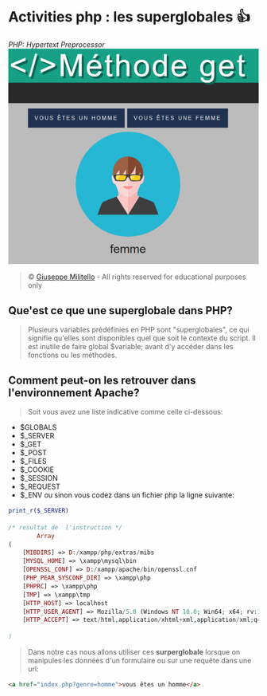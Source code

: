 # Activities php : les superglobales 👍
*PHP: Hypertext Preprocessor*
![cover](./asset/HkfXSEWWa.png)
> &copy;  [Giuseppe Militello](https://www.linkedin.com/in/giuseppe-militello-22406ab0/) - All rights reserved for educational purposes only

## Que'est ce que une superglobale dans PHP?
>Plusieurs variables prédéfinies en PHP sont "superglobales", ce qui signifie qu'elles sont disponibles quel que soit le contexte du script. Il est inutile de faire global $variable; avant d'y accéder dans les fonctions ou les méthodes. 

## Comment peut-on les retrouver dans l'environnement Apache?
> Soit vous avez une liste indicative comme celle ci-dessous:
* $GLOBALS
* $_SERVER
* $_GET
* $_POST
* $_FILES
* $_COOKIE
* $_SESSION
* $_REQUEST
* $_ENV
 ou sinon vous codez dans un fichier php la ligne suivante:
```php
print_r($_SERVER)

/* resultat de  l'instruction */
        Array
(
    [MIBDIRS] => D:/xampp/php/extras/mibs
    [MYSQL_HOME] => \xampp\mysql\bin
    [OPENSSL_CONF] => D:/xampp/apache/bin/openssl.cnf
    [PHP_PEAR_SYSCONF_DIR] => \xampp\php
    [PHPRC] => \xampp\php
    [TMP] => \xampp\tmp
    [HTTP_HOST] => localhost
    [HTTP_USER_AGENT] => Mozilla/5.0 (Windows NT 10.0; Win64; x64; rv:109.0) Gecko/20100101 Firefox/118.0
    [HTTP_ACCEPT] => text/html,application/xhtml+xml,application/xml;q=0.9,image/avif,image/webp,*/*;q=0.8

)

```
>Dans notre cas nous allons utiliser ces **surperglobale** lorsque on manipules les données d'un formulaire ou sur une requête dans une url:
```html
<a href="index.php?genre=homme">vous êtes un homme</a>

```